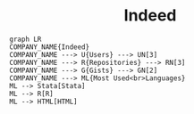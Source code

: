 <h1 align="center">Indeed</h1>

```mermaid
graph LR
COMPANY_NAME{Indeed}
COMPANY_NAME ---> U{Users} ---> UN[3]
COMPANY_NAME ---> R{Repositories} ---> RN[3]
COMPANY_NAME ---> G{Gists} ---> GN[2]
COMPANY_NAME ---> ML{Most Used<br>Languages}
ML --> Stata[Stata]
ML --> R[R]
ML --> HTML[HTML]
```
